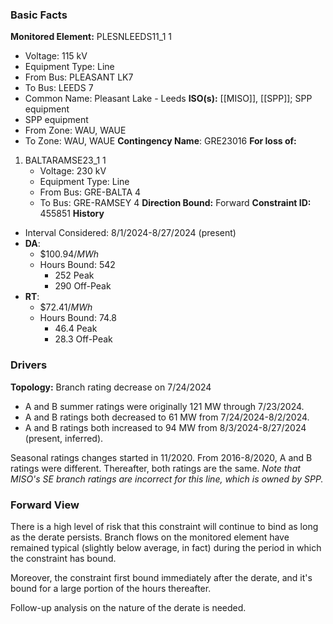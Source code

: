 ### Basic Facts
**Monitored Element:** PLESNLEEDS11_1 1
- Voltage: 115 kV
- Equipment Type: Line
- From Bus: PLEASANT LK7
- To Bus: LEEDS 7
- Common Name: Pleasant Lake - Leeds
**ISO(s):** [[MISO]], [[SPP]]; SPP equipment
- SPP equipment
- From Zone: WAU, WAUE
- To Zone: WAU, WAUE
**Contingency Name**: GRE23016
**For loss of:**
1. BALTARAMSE23_1 1
    - Voltage: 230 kV
	- Equipment Type: Line
    - From Bus: GRE-BALTA 4
    - To Bus: GRE-RAMSEY 4
**Direction Bound:** Forward
**Constraint ID:** 455851
**History**
- Interval Considered: 8/1/2024-8/27/2024 (present)
- **DA**:
	- $\$100.94/MWh$
	- Hours Bound: 542
		- 252 Peak
		- 290 Off-Peak
- **RT**:
	- $\$72.41/MWh$
	- Hours Bound: 74.8
		- 46.4 Peak
		- 28.3 Off-Peak
### Drivers
**Topology:**
Branch rating decrease on 7/24/2024
- A and B summer ratings were originally 121 MW through 7/23/2024.
- A and B ratings both decreased to 61 MW from 7/24/2024-8/2/2024.
- A and B ratings both increased to 94 MW from 8/3/2024-8/27/2024 (present, inferred).

Seasonal ratings changes started in 11/2020. From 2016-8/2020, A and B ratings were different. Thereafter, both ratings are the same. *Note that MISO's SE branch ratings are incorrect for this line, which is owned by SPP.*
### Forward View
There is a high level of risk that this constraint will continue to bind as long as the derate persists. Branch flows on the monitored element have remained typical (slightly below average, in fact) during the period in which the constraint has bound.

Moreover, the constraint first bound immediately after the derate, and it's bound for a large portion of the hours thereafter.

Follow-up analysis on the nature of the derate is needed.